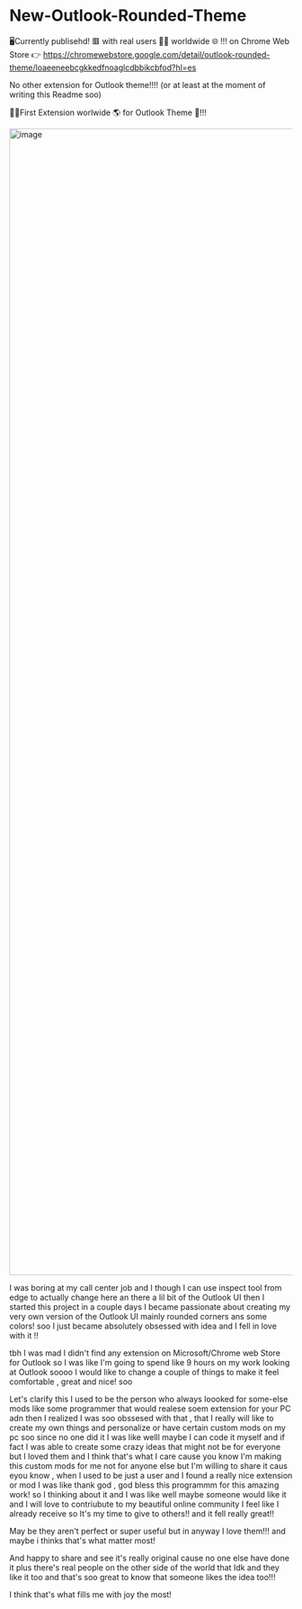 # New-Outlook-Rounded-Theme

🖥️Currently publisehd! 🟥 with real users 👨‍💻 worldwide 🌐 !!! on Chrome Web Store 👉 https://chromewebstore.google.com/detail/outlook-rounded-theme/loaeeneebcgkkedfnoaglcdbbikcbfod?hl=es

No other extension for Outlook theme!!!! (or at least at the moment of writing this Readme soo)

👑🥇First Extension worlwide 🌎 for Outlook Theme 🔵!!!


<img width="3839" height="2041" alt="image" src="https://github.com/user-attachments/assets/8a33d234-f46c-4069-91b1-1fbaf4098660" />


I was boring at my call center job and I though I can use inspect tool from edge to actually change here an there  a lil bit of the Outlook UI then I started this project in a couple days I became passionate about creating my very own version of the Outlook UI mainly rounded corners ans some colors! soo I just became absolutely obsessed with idea and I fell in love with it !! 

tbh I was mad I didn't find any extension on Microsoft/Chrome web Store for Outlook so I was like I'm going to spend like 9 hours on my work looking at Outlook soooo I would like to change a couple of things to make it feel comfortable , great and nice! soo

Let's clarify this I used to be the person who always loooked for some-else mods like some programmer that would realese soem extension for your PC adn then I realized I was soo obssesed with that , that I really will like to create my own things and personalize or have certain custom mods on my pc soo since no one did it I was like welll maybe I can code it myself and if fact I was able to create some crazy ideas that might not be for everyone but I loved them and I think that's what I care cause you know I'm making this custom mods for me not for anyone else but I'm willing to share it caus eyou know , when I used to be just a user and I found a really nice extension or mod I was like thank god , god bless this programmm for this amazing work! so I thinking about it and I was like well maybe someone would like it and I will love to contriubute to my beautiful online community I feel like I already receive so It's my time to give to others!! and it fell really great!!

May be they aren't perfect or super useful but in anyway I love them!!! and maybe i thinks that's what matter most!

And happy to share and see it's really original cause no one else have done it plus there's real people on the other side of the world that Idk and they like it too and that's soo great to know that someone likes the idea too!!!

I think that's what fills me with joy the most!


